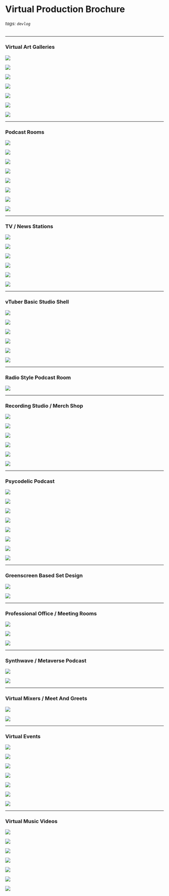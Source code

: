 # Virtual Production Brochure

###### tags: `devlog`

---

### Virtual Art Galleries
![](https://i.imgur.com/bGtVzJ7.jpg)

![](https://i.imgur.com/CxXijrh.jpg)

![](https://i.imgur.com/i1S9mp1.jpg)

![](https://i.imgur.com/Lwe98s9.jpg)

![](https://i.imgur.com/uFV1Tj2.jpg)

![](https://i.imgur.com/oayHvp6.jpg)

![](https://i.imgur.com/IDVP6hb.jpg)


---

### Podcast Rooms

![](https://i.imgur.com/zYb8E0c.jpg)

![](https://i.imgur.com/clUXGgU.png)

![](https://i.imgur.com/ANdLXc2.jpg)

![](https://i.imgur.com/1n49YWg.jpg)

![](https://i.imgur.com/bpsye2u.png)

![](https://i.imgur.com/5TpGI12.jpg)

![](https://i.imgur.com/V6lJ1py.jpg)

![](https://i.imgur.com/e56NFK6.jpg)

---

### TV / News Stations



![](https://i.imgur.com/cfpN7hz.jpg)

![](https://i.imgur.com/jOh4GAn.jpg)

![](https://i.imgur.com/79BKH0Z.jpg)

![](https://i.imgur.com/alcMUWm.jpg)

![](https://i.imgur.com/qciy3h4.jpg)

![](https://i.imgur.com/SX6XeqB.jpg)

---

### vTuber Basic Studio Shell

![](https://i.imgur.com/xuRTrLl.jpg)

![](https://i.imgur.com/0pYZG8Y.jpg)

![](https://i.imgur.com/2OKLpFT.jpg)

![](https://i.imgur.com/olXPBV1.jpg)

![](https://i.imgur.com/n1EZrLs.jpg)

![](https://i.imgur.com/73yM6LN.jpg)

---

### Radio Style Podcast Room
![](https://i.imgur.com/5rIGQhV.jpg)

---

### Recording Studio / Merch Shop
![](https://i.imgur.com/Jqb8Yte.jpg)

![](https://i.imgur.com/YTnolSm.jpg)

![](https://i.imgur.com/HOzK0VT.jpg)

![](https://i.imgur.com/HOC8nnm.jpg)

![](https://i.imgur.com/HbQByCi.jpg)

![](https://i.imgur.com/sGU14id.jpg)

---

### Psycodelic Podcast

![](https://i.imgur.com/KR1PWes.jpg)

![](https://i.imgur.com/x7WCYOC.jpg)

![](https://i.imgur.com/5a0NmfH.jpg)

![](https://i.imgur.com/nLUin86.jpg)

![](https://i.imgur.com/6RbaWmz.jpg)

![](https://i.imgur.com/sdj9buu.jpg)

![](https://i.imgur.com/ZhBQ2TC.jpg)

![](https://i.imgur.com/dcwaHJC.jpg)

---

### Greenscreen Based Set Design

![](https://i.imgur.com/HXSu7g9.jpg)

![](https://i.imgur.com/8wqG4u3.jpg)

---

### Professional Office / Meeting Rooms

![](https://i.imgur.com/obMZppZ.jpg)

![](https://i.imgur.com/I4Blev1.jpg)

![](https://i.imgur.com/ZesRZUM.jpg)

---

### Synthwave / Metaverse Podcast

![](https://i.imgur.com/ZGAqmK8.jpg)

![](https://i.imgur.com/n5eMJwF.jpg)

---

### Virtual Mixers / Meet And Greets

![](https://i.imgur.com/k23agjo.jpg)

![](https://i.imgur.com/PI457RH.jpg)

---

### Virtual Events

![](https://i.imgur.com/nz1MEVl.jpg)

![](https://i.imgur.com/5quxrhl.jpg)

![](https://i.imgur.com/vCkcQPz.jpg)

![](https://i.imgur.com/cD6yLDG.jpg)

![](https://i.imgur.com/ZIPmsSo.jpg)

![](https://i.imgur.com/MSzBcSc.jpg)

![](https://i.imgur.com/4XnczYr.jpg)

---

### Virtual Music Videos

![](https://i.imgur.com/DboKEVd.jpg)

![](https://i.imgur.com/T58WLNs.jpg)

![](https://i.imgur.com/39yfSFT.jpg)

![](https://i.imgur.com/gqlCJIH.jpg)

![](https://i.imgur.com/SIvch2M.jpg)

![](https://i.imgur.com/elkxD4e.jpg)

![](https://i.imgur.com/xH2DsgV.jpg)




